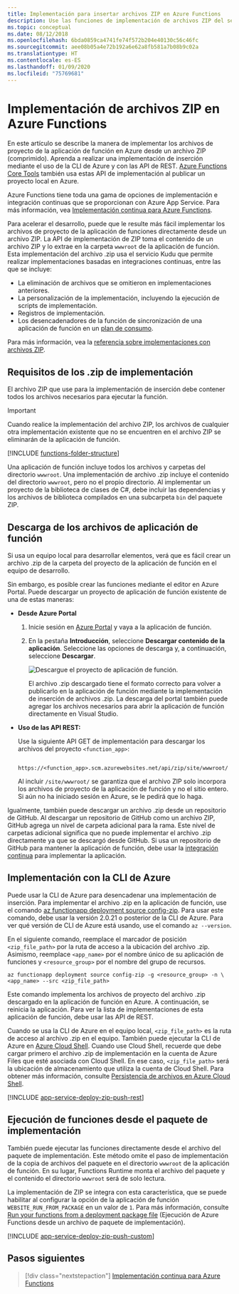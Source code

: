 ```yaml
---
title: Implementación para insertar archivos ZIP en Azure Functions
description: Use las funciones de implementación de archivos ZIP del servicio de implementación de Kudu para publicar sus instancias de Azure Functions.
ms.topic: conceptual
ms.date: 08/12/2018
ms.openlocfilehash: 6bda0859ca4741fe74f572b204e40130c56c46fc
ms.sourcegitcommit: aee08b05a4e72b192a6e62a8fb581a7b08b9c02a
ms.translationtype: HT
ms.contentlocale: es-ES
ms.lasthandoff: 01/09/2020
ms.locfileid: "75769681"
---
```

# <a name="zip-deployment-for-azure-functions"></a>Implementación de archivos ZIP en Azure Functions

En este artículo se describe la manera de implementar los archivos de proyecto de la aplicación de función en Azure desde un archivo ZIP (comprimido). Aprenda a realizar una implementación de inserción mediante el uso de la CLI de Azure y con las API de REST. [Azure Functions Core Tools](functions-run-local.md) también usa estas API de implementación al publicar un proyecto local en Azure.

Azure Functions tiene toda una gama de opciones de implementación e integración continuas que se proporcionan con Azure App Service. Para más información, vea [Implementación continua para Azure Functions](functions-continuous-deployment.md).

Para acelerar el desarrollo, puede que le resulte más fácil implementar los archivos de proyecto de la aplicación de funciones directamente desde un archivo ZIP. La API de implementación de ZIP toma el contenido de un archivo ZIP y lo extrae en la carpeta `wwwroot` de la aplicación de función. Esta implementación del archivo .zip usa el servicio Kudu que permite realizar implementaciones basadas en integraciones continuas, entre las que se incluye:

+ La eliminación de archivos que se omitieron en implementaciones anteriores.
+ La personalización de la implementación, incluyendo la ejecución de scripts de implementación.
+ Registros de implementación.
+ Los desencadenadores de la función de sincronización de una aplicación de función en un [plan de consumo](functions-scale.md).

Para más información, vea la [referencia sobre implementaciones con archivos ZIP](https://github.com/projectkudu/kudu/wiki/Deploying-from-a-zip-file).

## <a name="deployment-zip-file-requirements"></a>Requisitos de los .zip de implementación

El archivo ZIP que use para la implementación de inserción debe contener todos los archivos necesarios para ejecutar la función.

>[!IMPORTANT]
> Cuando realice la implementación del archivo ZIP, los archivos de cualquier otra implementación existente que no se encuentren en el archivo ZIP se eliminarán de la aplicación de función.  

[!INCLUDE [functions-folder-structure](../../includes/functions-folder-structure.md)]

Una aplicación de función incluye todos los archivos y carpetas del directorio `wwwroot`. Una implementación de archivo .zip incluye el contenido del directorio `wwwroot`, pero no el propio directorio. Al implementar un proyecto de la biblioteca de clases de C#, debe incluir las dependencias y los archivos de biblioteca compilados en una subcarpeta `bin` del paquete ZIP.

## <a name="download-your-function-app-files"></a>Descarga de los archivos de aplicación de función

Si usa un equipo local para desarrollar elementos, verá que es fácil crear un archivo .zip de la carpeta del proyecto de la aplicación de función en el equipo de desarrollo.

Sin embargo, es posible crear las funciones mediante el editor en Azure Portal. Puede descargar un proyecto de aplicación de función existente de una de estas maneras:

+ **Desde Azure Portal**

  1. Inicie sesión en [Azure Portal](https://portal.azure.com) y vaya a la aplicación de función.

  2. En la pestaña **Introducción**, seleccione **Descargar contenido de la aplicación**. Seleccione las opciones de descarga y, a continuación, seleccione **Descargar**.

      ![Descargue el proyecto de aplicación de función.](./media/deployment-zip-push/download-project.png)

     El archivo .zip descargado tiene el formato correcto para volver a publicarlo en la aplicación de función mediante la implementación de inserción de archivos .zip. La descarga del portal también puede agregar los archivos necesarios para abrir la aplicación de función directamente en Visual Studio.

+ **Uso de las API REST:**

    Use la siguiente API GET de implementación para descargar los archivos del proyecto `<function_app>`: 

        https://<function_app>.scm.azurewebsites.net/api/zip/site/wwwroot/

    Al incluir `/site/wwwroot/` se garantiza que el archivo ZIP solo incorpora los archivos de proyecto de la aplicación de función y no el sitio entero. Si aún no ha iniciado sesión en Azure, se le pedirá que lo haga.  

Igualmente, también puede descargar un archivo .zip desde un repositorio de GitHub. Al descargar un repositorio de GitHub como un archivo ZIP, GitHub agrega un nivel de carpeta adicional para la rama. Este nivel de carpetas adicional significa que no puede implementar el archivo .zip directamente ya que se descargó desde GitHub. Si usa un repositorio de GitHub para mantener la aplicación de función, debe usar la [integración continua](functions-continuous-deployment.md) para implementar la aplicación.  

## <a name="cli"></a>Implementación con la CLI de Azure

Puede usar la CLI de Azure para desencadenar una implementación de inserción. Para implementar el archivo .zip en la aplicación de función, use el comando [az functionapp deployment source config-zip](/cli/azure/functionapp/deployment/source#az-functionapp-deployment-source-config-zip). Para usar este comando, debe usar la versión 2.0.21 o posterior de la CLI de Azure. Para ver qué versión de CLI de Azure está usando, use el comando `az --version`.

En el siguiente comando, reemplace el marcador de posición `<zip_file_path>` por la ruta de acceso a la ubicación del archivo .zip. Asimismo, reemplace `<app_name>` por el nombre único de su aplicación de funciones y `<resource_group>` por el nombre del grupo de recursos.

```azurecli-interactive
az functionapp deployment source config-zip -g <resource_group> -n \
<app_name> --src <zip_file_path>
```

Este comando implementa los archivos de proyecto del archivo .zip descargado en la aplicación de función en Azure. A continuación, se reinicia la aplicación. Para ver la lista de implementaciones de esta aplicación de función, debe usar las API de REST.

Cuando se usa la CLI de Azure en el equipo local, `<zip_file_path>` es la ruta de acceso al archivo .zip en el equipo. También puede ejecutar la CLI de Azure en [Azure Cloud Shell](../cloud-shell/overview.md). Cuando use Cloud Shell, recuerde que debe cargar primero el archivo .zip de implementación en la cuenta de Azure Files que esté asociada con Cloud Shell. En ese caso, `<zip_file_path>` será la ubicación de almacenamiento que utiliza la cuenta de Cloud Shell. Para obtener más información, consulte [Persistencia de archivos en Azure Cloud Shell](../cloud-shell/persisting-shell-storage.md).

[!INCLUDE [app-service-deploy-zip-push-rest](../../includes/app-service-deploy-zip-push-rest.md)]

## <a name="run-functions-from-the-deployment-package"></a>Ejecución de funciones desde el paquete de implementación

También puede ejecutar las funciones directamente desde el archivo del paquete de implementación. Este método omite el paso de implementación de la copia de archivos del paquete en el directorio `wwwroot` de la aplicación de función. En su lugar, Functions Runtime monta el archivo del paquete y el contenido el directorio `wwwroot` será de solo lectura.  

La implementación de ZIP se integra con esta característica, que se puede habilitar al configurar la opción de la aplicación de función `WEBSITE_RUN_FROM_PACKAGE` en un valor de `1`. Para más información, consulte [Run your functions from a deployment package file](run-functions-from-deployment-package.md) (Ejecución de Azure Functions desde un archivo de paquete de implementación).

[!INCLUDE [app-service-deploy-zip-push-custom](../../includes/app-service-deploy-zip-push-custom.md)]

## <a name="next-steps"></a>Pasos siguientes

> [!div class="nextstepaction"]
> [Implementación continua para Azure Functions](functions-continuous-deployment.md)

[.zip push deployment reference topic]: https://github.com/projectkudu/kudu/wiki/Deploying-from-a-zip-file
